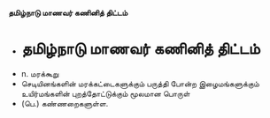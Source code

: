 **தமிழ்நாடு மாணவர் கணினித் திட்டம்**
- # தமிழ்நாடு மாணவர் கணினித் திட்டம்
- n. மரக்கூறு
- செடியினங்களின்  மரக்கட்டைகளுக்கும் பருத்தி போன்ற இழைமங்களுக்கும் உயிர்மங்களின் புறத்தோட்டுக்கும் மூலமான பொருள்
- (பெ.) கண்ணறைகளுள்ள.

